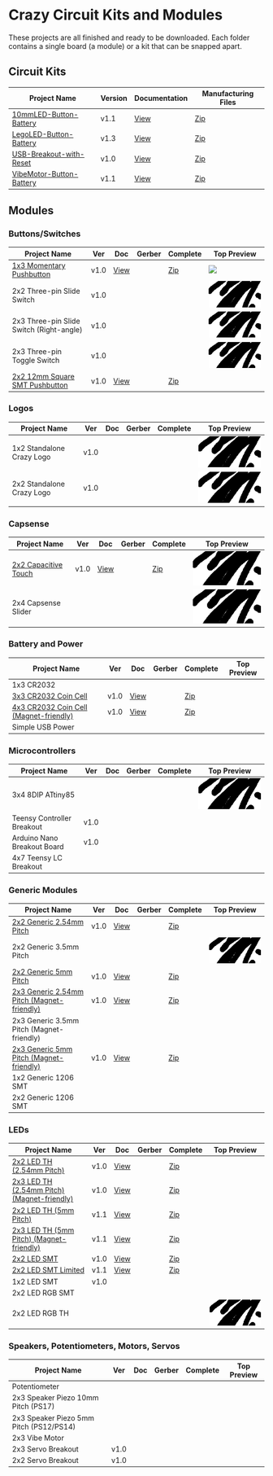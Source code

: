 # Crazy Circuit Kits and Modules

These projects are all finished and ready to be downloaded. Each folder contains a single board (a module) or a kit that can be snapped apart. 

## Circuit Kits

|Project Name|Version|Documentation|Manufacturing Files|
|------------|-------|-------------|-------------------|
|<a href="https://github.com/wickerbox/Crazy-Circuits/tree/master/Circuit-Kits/Circuit-Kits/10mmLED-Button-Battery">10mmLED-Button-Battery</a>|v1.1|<a href="https://github.com/wickerbox/Crazy-Circuits/blob/master/Circuit-Kits/Circuit-Kits/10mmLED-Button-Battery/10mmLED-Button-Battery-v1.1.pdf">View</a>|<a href="https://github.com/wickerbox/Crazy-Circuits/raw/master/Circuit-Kits/Circuit-Kits/10mmLED-Button-Battery/10mmLED-Button-Battery-v1.1.zip">Zip</a>|
|<a href="https://github.com/wickerbox/Crazy-Circuits/tree/master/Circuit-Kits/Circuit-Kits/LegoLED-Button-Battery">LegoLED-Button-Battery</a>|v1.3|<a href="https://github.com/wickerbox/Crazy-Circuits/blob/master/Circuit-Kits/Circuit-Kits/LegoLED-Button-Battery/LegoLED-Button-Battery-v1.3.pdf">View</a>|<a href="https://github.com/wickerbox/Crazy-Circuits/raw/master/Circuit-Kits/Circuit-Kits/LegoLED-Button-Battery/LegoLED-Button-Battery-v1.3.zip">Zip</a>|
|<a href="https://github.com/wickerbox/Crazy-Circuits/tree/master/Circuit-Kits/Circuit-Kits/USB-Breakout-with-Reset">USB-Breakout-with-Reset</a>|v1.0|<a href="https://github.com/wickerbox/Crazy-Circuits/blob/master/Circuit-Kits/Circuit-Kits/USB-Breakout-with-Reset/USB-Breakout-with-Reset-v1.0.pdf">View</a>|<a href="https://github.com/wickerbox/Crazy-Circuits/raw/master/Circuit-Kits/Circuit-Kits/USB-Breakout-with-Reset/USB-Breakout-with-Reset-v1.0.zip">Zip</a>|
|<a href="https://github.com/wickerbox/Crazy-Circuits/tree/master/Circuit-Kits/Circuit-Kits/VibeMotor-Button-Battery">VibeMotor-Button-Battery</a>|v1.1|<a href="https://github.com/wickerbox/Crazy-Circuits/blob/master/Circuit-Kits/Circuit-Kits/VibeMotor-Button-Battery/VibeMotor-Button-Battery-v1.1.pdf">View</a>|<a href="https://github.com/wickerbox/Crazy-Circuits/raw/master/Circuit-Kits/Circuit-Kits/VibeMotor-Button-Battery/VibeMotor-Button-Battery-v1.1.zip">Zip</a>|

## Modules

### Buttons/Switches 

|Project Name|Ver|Doc|Gerber|Complete|Top Preview|
|------------|---|---|------|--------|-----------|
|<a href="https://github.com/wickerbox/Crazy-Circuits/tree/master/Circuit-Kits/Modules/1x3-Button-Momentary">1x3 Momentary Pushbutton</a>|v1.0|<a href="https://github.com/wickerbox/Crazy-Circuits/blob/master/Circuit-Kits/Modules/1x3-Button-Momentary/1x3-Button-Momentary-1.0.pdf">View</a>||<a href="https://github.com/wickerbox/Crazy-Circuits/blob/master/Circuit-Kits/Modules/1x3-Button-Momentary/1x3-Button-Momentary-1.0.zip?raw=true">Zip</a>|<img src="https://github.com/wickerbox/Crazy-Circuits/blob/master/Circuit-Kits/Modules/1x3-Button-Momentary/thumb.png">|
|2x2 Three-pin Slide Switch|v1.0||||<img src="test.png">|
|2x3 Three-pin Slide Switch (Right-angle)|v1.0||||<img src="test.png">|
|2x3 Three-pin Toggle Switch|v1.0||||<img src="test.png">|
|<a href="https://github.com/wickerbox/Crazy-Circuits/tree/master/Circuit-Kits/Modules/2x2-12mm-Square-SMT-Pushbutton">2x2 12mm Square SMT Pushbutton</a>|v1.0|<a href="https://github.com/wickerbox/Crazy-Circuits/blob/master/Circuit-Kits/Modules/2x2-12mm-Square-SMT-Pushbutton/2x2-12mm-Square-SMT-Pushbutton-v1.0.pdf">View</a>||<a href="https://github.com/wickerbox/Crazy-Circuits/blob/master/Circuit-Kits/Modules/2x2-12mm-Square-SMT-Pushbutton/2x2-12mm-Square-SMT-Pushbutton-v1.0.zip?raw=true">Zip</a>|

### Logos

|Project Name|Ver|Doc|Gerber|Complete|Top Preview|
|------------|---|---|------|--------|-----------|
|1x2 Standalone Crazy Logo|v1.0||||<img src="test.png">|
|2x2 Standalone Crazy Logo|v1.0||||<img src="test.png">|

### Capsense

|Project Name|Ver|Doc|Gerber|Complete|Top Preview|
|------------|---|---|------|--------|-----------|
|<a href="https://github.com/wickerbox/Crazy-Circuits/tree/master/Circuit-Kits/Modules/2x2-Cap-Touch">2x2 Capacitive Touch</a>|v1.0|<a href="https://github.com/wickerbox/Crazy-Circuits/blob/master/Circuit-Kits/Modules/2x2-Cap-Touch/2x2-Cap-Touch-1.0.pdf">View</a>||<a href="https://github.com/wickerbox/Crazy-Circuits/blob/master/Circuit-Kits/Modules/2x2-Cap-Touch/2x2-Cap-Touch-1.0.zip?raw=true">Zip</a>|<img src="test.png">|
|2x4 Capsense Slider|||||<img src="test.png">|

### Battery and Power 

|Project Name|Ver|Doc|Gerber|Complete|Top Preview|
|------------|---|---|------|--------|-----------|
|1x3 CR2032||||||
|<a href="https://github.com/wickerbox/Crazy-Circuits/tree/master/Circuit-Kits/Modules/3x3-CR2032-Coin-Cell">3x3 CR2032 Coin Cell</a>|v1.0|<a href="https://github.com/wickerbox/Crazy-Circuits/blob/master/Circuit-Kits/Modules/3x3-CR2032-Coin-Cell/3x3-CR2032-Coin-Cell-1.0.pdf">View</a>||<a href="https://github.com/wickerbox/Crazy-Circuits/blob/master/Circuit-Kits/Modules/3x3-CR2032-Coin-Cell/3x3-CR2032-Coin-Cell-1.0.zip?raw=true">Zip</a>|
|<a href="https://github.com/wickerbox/Crazy-Circuits/tree/master/Circuit-Kits/Modules/4x3-CR2032-Coin-Cell-Magnet">4x3 CR2032 Coin Cell (Magnet-friendly)</a>|v1.0|<a href="https://github.com/wickerbox/Crazy-Circuits/blob/master/Circuit-Kits/Modules/4x3-CR2032-Coin-Cell-Magnet/4x3-CR2032-Coin-Cell-Magnet-1.0.pdf">View</a>||<a href="https://github.com/wickerbox/Crazy-Circuits/blob/master/Circuit-Kits/Modules/4x3-CR2032-Coin-Cell-Magnet/4x3-CR2032-Coin-Cell-Magnet-1.0.zip?raw=true">Zip</a>|
|Simple USB Power||||||<img src="test.png">|

### Microcontrollers

|Project Name|Ver|Doc|Gerber|Complete|Top Preview|
|------------|---|---|------|--------|-----------|
|3x4 8DIP ATtiny85|||||<img src="test.png">|
|Teensy Controller Breakout|v1.0|||||
|Arduino Nano Breakout Board|v1.0||||||
|4x7 Teensy LC Breakout||||||

### Generic Modules 

|Project Name|Ver|Doc|Gerber|Complete|Top Preview|
|------------|---|---|------|--------|-----------|
|<a href="https://github.com/wickerbox/Crazy-Circuits/tree/master/Circuit-Kits/Modules/2x2-Generic-2.54mm-Pitch">2x2 Generic 2.54mm Pitch</a>|v1.0|<a href="https://github.com/wickerbox/Crazy-Circuits/blob/master/Circuit-Kits/Modules/2x2-Generic-2.54mm-Pitch/2x2-Generic-2.54mm-Pitch-v1.0.pdf">View</a>||<a href="https://github.com/wickerbox/Crazy-Circuits/blob/master/Circuit-Kits/Modules/2x2-Generic-2.54mm-Pitch/2x2-Generic-2.54mm-Pitch-v1.0.zip?raw=true">Zip</a>|
|2x2 Generic 3.5mm Pitch|||||<img src="test.png">|
|<a href="https://github.com/wickerbox/Crazy-Circuits/tree/master/Circuit-Kits/Modules/2x2-Generic-5mm-Pitch">2x2 Generic 5mm Pitch</a>|v1.0|<a href="https://github.com/wickerbox/Crazy-Circuits/blob/master/Circuit-Kits/Modules/2x2-Generic-5mm-Pitch/2x2-Generic-5mm-Pitch-v1.0.pdf">View</a>||<a href="https://github.com/wickerbox/Crazy-Circuits/blob/master/Circuit-Kits/Modules/2x2-Generic-5mm-Pitch/2x2-Generic-5mm-Pitch-v1.0.zip?raw=true">Zip</a>|
|<a href="https://github.com/wickerbox/Crazy-Circuits/tree/master/Circuit-Kits/Modules/2x3-Generic-2.54mm-Pitch-Magnet">2x3 Generic 2.54mm Pitch (Magnet-friendly)</a>|v1.0|<a href="https://github.com/wickerbox/Crazy-Circuits/blob/master/Circuit-Kits/Modules/2x3-Generic-2.54mm-Pitch-Magnet/2x3-Generic-2.54mm-Pitch-Magnet-v1.0.pdf">View</a>||<a href="https://github.com/wickerbox/Crazy-Circuits/blob/master/Circuit-Kits/Modules/2x3-Generic-2.54mm-Pitch-Magnet/2x3-Generic-2.54mm-Pitch-Magnet-v1.0.zip?raw=true">Zip</a>|
|2x3 Generic 3.5mm Pitch (Magnet-friendly)||||||
|<a href="https://github.com/wickerbox/Crazy-Circuits/tree/master/Circuit-Kits/Modules/2x3-Generic-5mm-Pitch-Magnet">2x3 Generic 5mm Pitch (Magnet-friendly)</a>|v1.0|<a href="https://github.com/wickerbox/Crazy-Circuits/blob/master/Circuit-Kits/Modules/2x3-Generic-5mm-Pitch-Magnet/2x3-Generic-5mm-Pitch-Magnet-v1.0.pdf">View</a>||<a href="https://github.com/wickerbox/Crazy-Circuits/blob/master/Circuit-Kits/Modules/2x3-Generic-5mm-Pitch-Magnet/2x3-Generic-5mm-Pitch-Magnet-v1.0.zip?raw=true">Zip</a>|
|1x2 Generic 1206 SMT||||||
|2x2 Generic 1206 SMT||||||

### LEDs

|Project Name|Ver|Doc|Gerber|Complete|Top Preview|
|------------|---|---|------|--------|-----------|
|<a href="https://github.com/wickerbox/Crazy-Circuits/tree/master/Circuit-Kits/Modules/2x2-LED-TH-2.54mm-Pitch">2x2 LED TH (2.54mm Pitch)</a>|v1.0|<a href="https://github.com/wickerbox/Crazy-Circuits/blob/master/Circuit-Kits/Modules/2x2-LED-TH-2.54mm-Pitch/2x2-LED-TH-2.54mm-Pitch-v1.0.pdf">View</a>||<a href="https://github.com/wickerbox/Crazy-Circuits/blob/master/Circuit-Kits/Modules/2x2-LED-TH-2.54mm-Pitch/2x2-LED-TH-2.54mm-Pitch-v1.0.zip?raw=true">Zip</a>|
|<a href="https://github.com/wickerbox/Crazy-Circuits/tree/master/Circuit-Kits/Modules/2x3-LED-TH-2.54mm-Pitch-Magnet">2x3 LED TH (2.54mm Pitch) (Magnet-friendly)</a>|v1.0|<a href="https://github.com/wickerbox/Crazy-Circuits/blob/master/Circuit-Kits/Modules/2x3-LED-TH-2.54mm-Pitch-Magnet/2x3-LED-TH-2.54mm-Pitch-Magnet-v1.0.pdf">View</a>||<a href="https://github.com/wickerbox/Crazy-Circuits/blob/master/Circuit-Kits/Modules/2x3-LED-TH-2.54mm-Pitch-Magnet/2x3-LED-TH-2.54mm-Pitch-Magnet-v1.0.zip?raw=true">Zip</a>|
|<a href="https://github.com/wickerbox/Crazy-Circuits/tree/master/Circuit-Kits/Modules/2x2-LED-TH-5mm-Pitch">2x2 LED TH (5mm Pitch)</a>|v1.1|<a href="https://github.com/wickerbox/Crazy-Circuits/blob/master/Circuit-Kits/Modules/2x2-LED-TH-5mm-Pitch/2x2-LED-TH-5mm-Pitch-v1.1.pdf">View</a>||<a href="https://github.com/wickerbox/Crazy-Circuits/blob/master/Circuit-Kits/Modules/2x2-LED-TH-5mm-Pitch/2x2-LED-TH-5mm-Pitch-v1.1.zip?raw=true">Zip</a>|
|<a href="https://github.com/wickerbox/Crazy-Circuits/tree/master/Circuit-Kits/Modules/2x3-LED-TH-5mm-Pitch-Magnet">2x3 LED TH (5mm Pitch) (Magnet-friendly)</a>|v1.1|<a href="https://github.com/wickerbox/Crazy-Circuits/blob/master/Circuit-Kits/Modules/2x3-LED-TH-5mm-Pitch-Magnet/2x3-LED-TH-5mm-Pitch-Magnet-v1.1.pdf">View</a>||<a href="https://github.com/wickerbox/Crazy-Circuits/blob/master/Circuit-Kits/Modules/2x3-LED-TH-5mm-Pitch-Magnet/2x3-LED-TH-5mm-Pitch-Magnet-v1.1.zip?raw=true">Zip</a>|
|<a href="https://github.com/wickerbox/Crazy-Circuits/tree/master/Circuit-Kits/Modules/2x2-LED-SMT">2x2 LED SMT</a>|v1.0|<a href="https://github.com/wickerbox/Crazy-Circuits/blob/master/Circuit-Kits/Modules/2x2-LED-SMT/2x2-LED-SMT-1.0.pdf">View</a>||<a href="https://github.com/wickerbox/Crazy-Circuits/blob/master/Circuit-Kits/Modules/2x2-LED-SMT/2x2-LED-SMT-1.0.zip?raw=true">Zip</a>|
|<a href="https://github.com/wickerbox/Crazy-Circuits/tree/master/Circuit-Kits/Modules/2x2-LED-SMT-LIMITED">2x2 LED SMT Limited</a>|v1.1|<a href="https://github.com/wickerbox/Crazy-Circuits/blob/master/Circuit-Kits/Modules/2x2-LED-SMT-LIMITED/2x2-LED-SMT-LIMITED-v1.1.pdf">View</a>||<a href="https://github.com/wickerbox/Crazy-Circuits/blob/master/Circuit-Kits/Modules/2x2-LED-SMT-LIMITED/2x2-LED-SMT-LIMITED-v1.1.zip?raw=true">Zip</a>|
|1x2 LED SMT|v1.0|||||
|2x2 LED RGB SMT||||||
|2x2 LED RGB TH|||||<img src="test.png">|

### Speakers, Potentiometers, Motors, Servos

|Project Name|Ver|Doc|Gerber|Complete|Top Preview|
|------------|---|---|------|--------|-----------|
|Potentiometer||||||<img src="test.png">|
|2x3 Speaker Piezo 10mm Pitch (PS17)||||||
|2x3 Speaker Piezo 5mm Pitch (PS12/PS14)||||||
|2x3 Vibe Motor||||||
|2x3 Servo Breakout|v1.0|||||
|2x2 Servo Breakout|v1.0|||||

